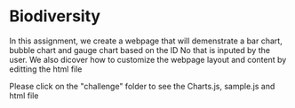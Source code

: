 # Biodiversity

In this assignment, we create a webpage that will demenstrate a bar chart, bubble chart and gauge chart based on the ID No that is inputed by the user. We also dicover how to customize the webpage layout and content by editting the html file


Please click on the "challenge" folder to see the Charts.js, sample.js and html file
